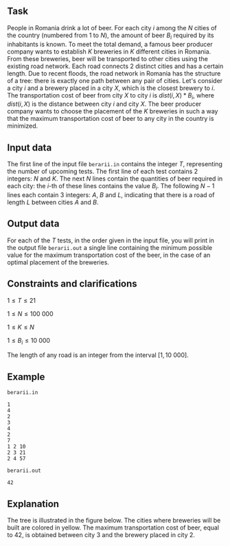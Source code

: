 ## Task

People in Romania drink a lot of beer. For each city $i$ among the $N$ cities of the country (numbered from $1$ to $N$), the amount of beer $B_i$ required by its inhabitants is known. To meet the total demand, a famous beer producer company wants to establish $K$ breweries in $K$ different cities in Romania. From these breweries, beer will be transported to other cities using the existing road network. Each road connects $2$ distinct cities and has a certain length. Due to recent floods, the road network in Romania has the structure of a tree: there is exactly one path between any pair of cities. Let's consider a city $i$ and a brewery placed in a city $X$, which is the closest brewery to $i$. The transportation cost of beer from city $X$ to city $i$ is $dist(i,X) * B_i$, where $dist(i,X)$ is the distance between city $i$ and city $X$. The beer producer company wants to choose the placement of the $K$ breweries in such a way that the maximum transportation cost of beer to any city in the country is minimized.

## Input data

The first line of the input file `berarii.in` contains the integer $T$, representing the number of upcoming tests. The first line of each test contains $2$ integers: $N$ and $K$. The next $N$ lines contain the quantities of beer required in each city: the $i$-th of these lines contains the value $B_i$. The following $N-1$ lines each contain $3$ integers: $A$, $B$ and $L$, indicating that there is a road of length $L$ between cities $A$ and $B$.

## Output data

For each of the $T$ tests, in the order given in the input file, you will print in the output file `berarii.out` a single line containing the minimum possible value for the maximum transportation cost of the beer, in the case of an optimal placement of the breweries.

## Constraints and clarifications

$1 \leq T \leq 21$

$1 \leq N \leq 100 \ 000$

$1 \leq K \leq N$

$1 \leq B_i \leq 10 \ 000$

The length of any road is an integer from the interval $[1, 10 \ 000]$.

## Example

`berarii.in`
```
1
4
2
3
4
2
7
1 2 10
2 3 21
2 4 57
```

`berarii.out`
```
42
```

## Explanation

The tree is illustrated in the figure below. The cities where breweries will be built are colored in yellow. The maximum transportation cost of beer, equal to $42$, is obtained between city $3$ and the brewery placed in city $2$.